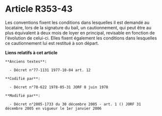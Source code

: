 # Article R353-43

Les conventions fixent les conditions dans lesquelles il est demandé au locataire, lors de la signature du bail, un
cautionnement, qui peut être au plus équivalent à deux mois de loyer en principal, revisable en fonction de l'évolution de
celui-ci. Elles fixent également les conditions dans lesquelles ce cautionnement lui est restitué à son départ.

**Liens relatifs à cet article**

	**Anciens textes**:

	  - Décret n°77-1131 1977-10-04 art. 12

	**Codifié par**:

	  - Décret n°78-622 1978-05-31 JORF 8 juin 1978

	**Modifié par**:

	  - Décret n°2005-1733 du 30 décembre 2005 - art. 1 () JORF 31 décembre 2005 en vigueur le 1er janvier 2006
